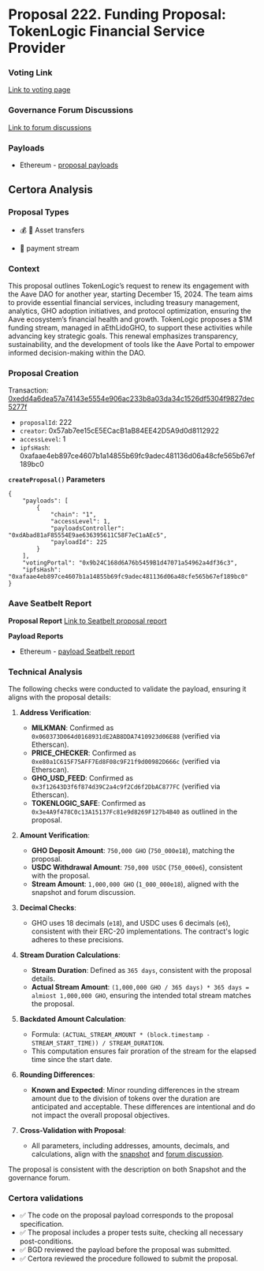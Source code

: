 # Proposal 222. Funding Proposal: TokenLogic Financial Service Provider

### Voting Link
[Link to voting page](https://vote.onaave.com/proposal/?proposalId=222)

### Governance Forum Discussions
[Link to forum discussions](https://governance.aave.com/t/arfc-tokenlogic-financial-services-provider/20182)

### Payloads

* Ethereum - [proposal payloads](https://etherscan.io/address/0xcD4912f3EbE0961f753a7D573EeE2a0052aab120)



## Certora Analysis

### Proposal Types
* :moneybag: :receipt: Asset transfers

* :bank: payment stream

### Context
This proposal outlines TokenLogic’s request to renew its engagement with the Aave DAO for another year, starting December 15, 2024. The team aims to provide essential financial services, including treasury management, analytics, GHO adoption initiatives, and protocol optimization, ensuring the Aave ecosystem’s financial health and growth. TokenLogic proposes a $1M funding stream, managed in aEthLidoGHO, to support these activities while advancing key strategic goals. This renewal emphasizes transparency, sustainability, and the development of tools like the Aave Portal to empower informed decision-making within the DAO.

### Proposal Creation
Transaction: [0xedd4a6dea57a74143e5554e906ac233b8a03da34c1526df5304f9827dec5277f](https://etherscan.io/tx/0xedd4a6dea57a74143e5554e906ac233b8a03da34c1526df5304f9827dec5277f)
- `proposalId`: 222
- `creator`: 0x57ab7ee15cE5ECacB1aB84EE42D5A9d0d8112922
- `accessLevel`: 1
- `ipfsHash`: 0xafaae4eb897ce4607b1a14855b69fc9adec481136d06a48cfe565b67ef189bc0

**`createProposal()` Parameters**
```
{
    "payloads": [
        {
            "chain": "1",
            "accessLevel": 1,
            "payloadsController": "0xdAbad81aF85554E9ae636395611C58F7eC1aAEc5",
            "payloadId": 225
        }
    ],
    "votingPortal": "0x9b24C168d6A76b5459B1d47071a54962a4df36c3",
    "ipfsHash": "0xafaae4eb897ce4607b1a14855b69fc9adec481136d06a48cfe565b67ef189bc0"
}
```

### Aave Seatbelt Report
**Proposal Report**
[Link to Seatbelt proposal report](https://github.com/bgd-labs/seatbelt-gov-v3/blob/main/reports/proposals/222.md)

**Payload Reports**

* Ethereum - [payload Seatbelt report](https://github.com/bgd-labs/seatbelt-gov-v3/blob/main/reports/payloads/1/0xdAbad81aF85554E9ae636395611C58F7eC1aAEc5/225.md)


### Technical Analysis
The following checks were conducted to validate the payload, ensuring it aligns with the proposal details:

1. **Address Verification**:
   - **MILKMAN**: Confirmed as `0x060373D064d0168931dE2AB8DDA7410923d06E88` (verified via Etherscan).
   - **PRICE_CHECKER**: Confirmed as `0xe80a1C615F75AFF7Ed8F08c9F21f9d00982D666c` (verified via Etherscan).
   - **GHO_USD_FEED**: Confirmed as `0x3f12643D3f6f874d39C2a4c9f2Cd6f2DbAC877FC` (verified via Etherscan).
   - **TOKENLOGIC_SAFE**: Confirmed as `0x3e4A9f478C0c13A15137Fc81e9d8269F127b4B40` as outlined in the proposal.

2. **Amount Verification**:
   - **GHO Deposit Amount**: `750,000 GHO` (`750_000e18`), matching the proposal.
   - **USDC Withdrawal Amount**: `750,000 USDC` (`750_000e6`), consistent with the proposal.
   - **Stream Amount**: `1,000,000 GHO` (`1_000_000e18`), aligned with the snapshot and forum discussion.

3. **Decimal Checks**:
   - GHO uses 18 decimals (`e18`), and USDC uses 6 decimals (`e6`), consistent with their ERC-20 implementations. The contract's logic adheres to these precisions.

4. **Stream Duration Calculations**:
   - **Stream Duration**: Defined as `365 days`, consistent with the proposal details.
   - **Actual Stream Amount**: `(1,000,000 GHO / 365 days) * 365 days = almiost 1,000,000 GHO`, ensuring the intended total stream matches the proposal.

5. **Backdated Amount Calculation**:
   - Formula: `(ACTUAL_STREAM_AMOUNT * (block.timestamp - STREAM_START_TIME)) / STREAM_DURATION`.
   - This computation ensures fair proration of the stream for the elapsed time since the start date.

6. **Rounding Differences**:
   - **Known and Expected**: Minor rounding differences in the stream amount due to the division of tokens over the duration are anticipated and acceptable. These differences are intentional and do not impact the overall proposal objectives.

7. **Cross-Validation with Proposal**:
   - All parameters, including addresses, amounts, decimals, and calculations, align with the [snapshot](https://snapshot.box/#/s:aave.eth/proposal/0xd1fdca5d69b03ed57848180d62a812ab1a1ff72f85d671c417b5ff8fb2bd0a7c) and [forum discussion](https://governance.aave.com/t/arfc-tokenlogic-financial-services-provider/20182).


The proposal is consistent with the description on both Snapshot and the governance forum.

### Certora validations
* :white_check_mark: The code on the proposal payload corresponds to the proposal specification.
* :white_check_mark: The proposal includes a proper tests suite, checking all necessary post-conditions.
* :white_check_mark: BGD reviewed the payload before the proposal was submitted.
* :white_check_mark: Certora reviewed the procedure followed to submit the proposal.